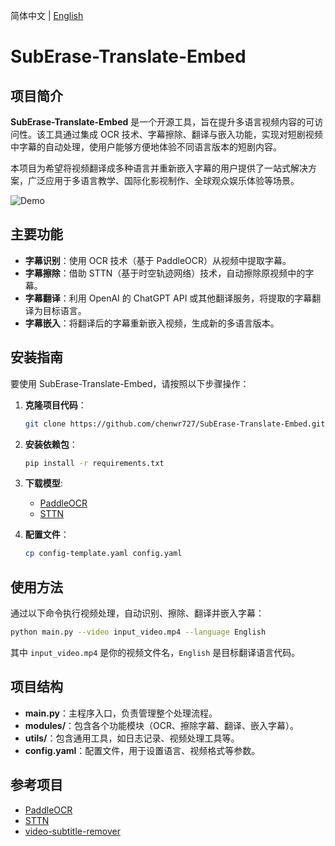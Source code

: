 简体中文 | [English](README_EN.md)

# SubErase-Translate-Embed

## 项目简介

**SubErase-Translate-Embed** 是一个开源工具，旨在提升多语言视频内容的可访问性。该工具通过集成 OCR 技术、字幕擦除、翻译与嵌入功能，实现对短剧视频中字幕的自动处理，使用户能够方便地体验不同语言版本的短剧内容。

本项目为希望将视频翻译成多种语言并重新嵌入字幕的用户提供了一站式解决方案，广泛应用于多语言教学、国际化影视制作、全球观众娱乐体验等场景。

![Demo](demo.webp)

## 主要功能

- **字幕识别**：使用 OCR 技术（基于 PaddleOCR）从视频中提取字幕。
- **字幕擦除**：借助 STTN（基于时空轨迹网络）技术，自动擦除原视频中的字幕。
- **字幕翻译**：利用 OpenAI 的 ChatGPT API 或其他翻译服务，将提取的字幕翻译为目标语言。
- **字幕嵌入**：将翻译后的字幕重新嵌入视频，生成新的多语言版本。

## 安装指南

要使用 SubErase-Translate-Embed，请按照以下步骤操作：

1. **克隆项目代码**：
    ```bash
    git clone https://github.com/chenwr727/SubErase-Translate-Embed.git
    ```

2. **安装依赖包**：
    ```bash
    pip install -r requirements.txt
    ```

3. **下载模型**:
    - [PaddleOCR](https://paddleocr.bj.bcebos.com/PP-OCRv4/chinese/ch_PP-OCRv4_det_server_infer.tar)
    - [STTN](https://drive.google.com/file/d/1ZAMV8547wmZylKRt5qR_tC5VlosXD4Wv/view?usp=sharing)

4. **配置文件**：
    ```bash
    cp config-template.yaml config.yaml
    ```

## 使用方法

通过以下命令执行视频处理，自动识别、擦除、翻译并嵌入字幕：

```bash
python main.py --video input_video.mp4 --language English
```
其中 `input_video.mp4` 是你的视频文件名，`English` 是目标翻译语言代码。

## 项目结构

- **main.py**：主程序入口，负责管理整个处理流程。
- **modules/**：包含各个功能模块（OCR、擦除字幕、翻译、嵌入字幕）。
- **utils/**：包含通用工具，如日志记录、视频处理工具等。
- **config.yaml**：配置文件，用于设置语言、视频格式等参数。

## 参考项目

- [PaddleOCR](https://github.com/PaddlePaddle/PaddleOCR)
- [STTN](https://github.com/researchmm/STTN)
- [video-subtitle-remover](https://github.com/YaoFANGUK/video-subtitle-remover)
